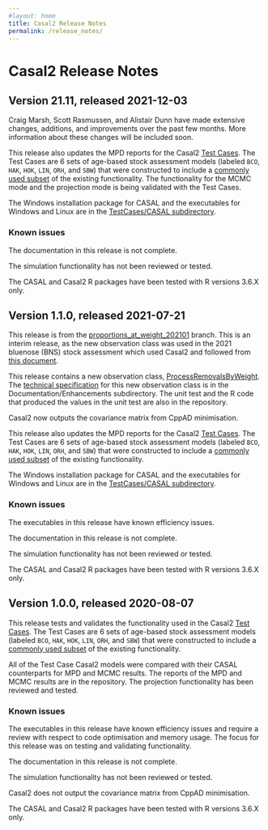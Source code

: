 ```yaml
---
#layout: home
title: Casal2 Release Notes
permalink: /release_notes/
---
```


# Casal2 Release Notes

## Version 21.11, released 2021-12-03

Craig Marsh, Scott Rasmussen, and Alistair Dunn have made extensive changes, additions, and improvements over the past few months. More information about these changes will be included soon.

This release also updates the MPD reports for the Casal2 [Test Cases](https://github.com/NIWAFisheriesModelling/CASAL2/tree/proportions_at_weight_202101/TestCases/primary). The Test Cases are 6 sets of age-based stock assessment models (labeled `BCO`, `HAK`, `HOK`, `LIN`, `ORH`, and `SBW`) that were constructed to include a [commonly used subset](https://github.com/NIWAFisheriesModelling/CASAL2/raw/master/Documentation/Test_cases_and_functional_requirements_for_Casal2_v1.0.pdf) of the existing functionality. The functionality for the MCMC mode and the projection mode is being validated with the Test Cases.

The Windows installation package for CASAL and the executables for Windows and Linux are in the [TestCases/CASAL subdirectory](https://github.com/NIWAFisheriesModelling/CASAL2/tree/master/TestCases/CASAL).

### Known issues

The documentation in this release is not complete.

The simulation functionality has not been reviewed or tested.

The CASAL and Casal2 R packages have been tested with R versions 3.6.X only.




## Version 1.1.0, released 2021-07-21

This release is from the [proportions_at_weight_202101](https://github.com/NIWAFisheriesModelling/CASAL2/tree/proportions_at_weight_202101) branch. This is an interim release, as the new observation class was used in the 2021 bluenose (BNS) stock assessment which used Casal2 and followed from [this document](https://fs.fish.govt.nz/Doc/24830/FAR-2020-34-Stock-Assessment-Development-For-Bluenose-4070.pdf.ashx).

This release contains a new observation class, [ProcessRemovalsByWeight](https://github.com/NIWAFisheriesModelling/CASAL2/blob/proportions_at_weight_202101/CASAL2/source/Observations/Age/ProcessRemovalsByWeight.cpp). The [technical specification](https://github.com/NIWAFisheriesModelling/CASAL2/raw/proportions_at_weight_202101/Documentation/Enhancements/Technical_Spec_for_weight_composition.pdf) for this new observation class is in the Documentation/Enhancements subdirectory. The unit test and the R code that produced the values in the unit test are also in the repository.

Casal2 now outputs the covariance matrix from CppAD minimisation.

This release also updates the MPD reports for the Casal2 [Test Cases](https://github.com/NIWAFisheriesModelling/CASAL2/tree/proportions_at_weight_202101/TestCases/primary). The Test Cases are 6 sets of age-based stock assessment models (labeled `BCO`, `HAK`, `HOK`, `LIN`, `ORH`, and `SBW`) that were constructed to include a [commonly used subset](https://github.com/NIWAFisheriesModelling/CASAL2/raw/master/Documentation/Test_cases_and_functional_requirements_for_Casal2_v1.0.pdf) of the existing functionality.

The Windows installation package for CASAL and the executables for Windows and Linux are in the [TestCases/CASAL subdirectory](https://github.com/NIWAFisheriesModelling/CASAL2/tree/proportions_at_weight_202101/TestCases/CASAL).

### Known issues

The executables in this release have known efficiency issues.

The documentation in this release is not complete.

The simulation functionality has not been reviewed or tested.

The CASAL and Casal2 R packages have been tested with R versions 3.6.X only.



## Version 1.0.0, released 2020-08-07

This release tests and validates the functionality used in the Casal2 [Test Cases](https://github.com/NIWAFisheriesModelling/Casal2/tree/master/TestCases/primary). The Test Cases are 6 sets of age-based stock assessment models (labeled `BCO`, `HAK`, `HOK`, `LIN`, `ORH`, and `SBW`) that were constructed to include a [commonly used subset](https://github.com/NIWAFisheriesModelling/CASAL2/blob/master/Documentation/Test_cases_and_functional_requirements_for_Casal2_v1.0.pdf) of the existing functionality.

All of the Test Case Casal2 models were compared with their CASAL counterparts for MPD and MCMC results. The reports of the MPD and MCMC results are in the repository. The projection functionality has been reviewed and tested.

### Known issues

The executables in this release have known efficiency issues and require a review with respect to code optimisation and memory usage. The focus for this release was on testing and validating functionality.

The documentation in this release is not complete.

The simulation functionality has not been reviewed or tested.

Casal2 does not output the covariance matrix from CppAD minimisation.

The CASAL and Casal2 R packages have been tested with R versions 3.6.X only.

